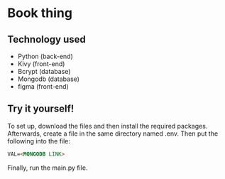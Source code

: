 # Book thing

## Technology used
-   Python (back-end)
-   Kivy (front-end)
-   Bcrypt (database)
-   Mongodb (database)
-   figma (front-end)

## Try it yourself!
To set up, download the files and then install the required packages.  
Afterwards, create a file in the same directory named .env. Then put the following into the file:

```markdown
VAL=<MONGODB LINK>
```
Finally, run the main.py file.
